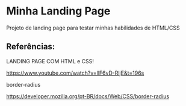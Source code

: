# Minha Landing Page

Projeto de landing page para testar minhas habilidades de HTML/CSS

## Referências: 
LANDING PAGE COM HTML e CSS!<p>
https://www.youtube.com/watch?v=llF6vD-RljE&t=196s <p>
border-radius <p>
https://developer.mozilla.org/pt-BR/docs/Web/CSS/border-radius
